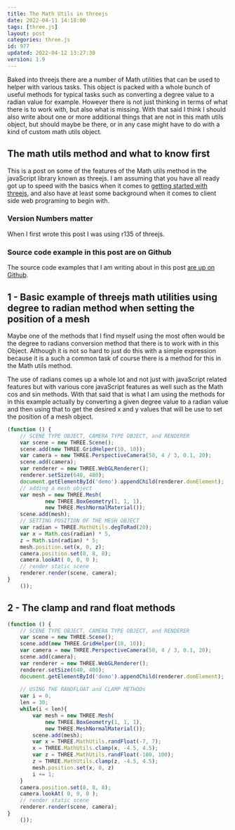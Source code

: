 ```yaml
---
title: The Math Utils in threejs
date: 2022-04-11 14:18:00
tags: [three.js]
layout: post
categories: three.js
id: 977
updated: 2022-04-12 13:27:30
version: 1.9
---
```


Baked into threejs there are a number of Math utilities that can be  used to helper with various tasks. This object is packed with a whole bunch of useful methods for typical tasks such as converting a degree value to a radian value for example. However there is not just thinking in terms of what there is to work with, but also what is missing. With that said I think I should also write about one or more additional things that are not in this math utils object, but should maybe be there, or in any case might have to do with a kind of custom math utils object.

<!-- more -->

## The math utils method and what to know first

This is a post on some of the features of the Math utils method in the javaScript library known as threejs. I am assuming that you have all ready got up to speed with the basics when it comes to [getting started with threejs](/2018/04/04/threejs-getting-started/), and also have at least some background when it comes to client side web programing to begin with.

### Version Numbers matter

When  I first wrote this post I was using r135 of threejs.

### Source code example in this post are on Github

The source code examples that I am writing about in this post [are up on Github](https://github.com/dustinpfister/test_threejs/tree/master/views/forpost/threejs-math-utils).

## 1 - Basic example of threejs math utilities using degree to radian method when setting the position of a mesh

Maybe one of the methods that I find myself using the most often would be the degree to radians conversion method that there is to work with in this Object. Although it is not so hard to just do this with a simple expression because it is a such a common task of course there is a method for this in the Math utils method. 

The use of radians comes up a whole lot and not just with javaScript related features but with various core javaScript features as well such as the Math cos and sin methods. With that said that is what I am using the methods for in this example actually by converting a given degree value to a radian value and then using that to get the desired x and y values that will be use to set the position of a mesh object.

```js
(function () {
    // SCENE TYPE OBJECT, CAMERA TYPE OBJECT, and RENDERER
    var scene = new THREE.Scene();
    scene.add(new THREE.GridHelper(10, 10));
    var camera = new THREE.PerspectiveCamera(50, 4 / 3, 0.1, 20);
    scene.add(camera);
    var renderer = new THREE.WebGLRenderer();
    renderer.setSize(640, 480);
    document.getElementById('demo').appendChild(renderer.domElement);
    // adding a mesh object
    var mesh = new THREE.Mesh(
            new THREE.BoxGeometry(1, 1, 1),
            new THREE.MeshNormalMaterial());
    scene.add(mesh);
    // SETTING POSITION OF THE MESH OBJECT
    var radian = THREE.MathUtils.degToRad(20);
    var x = Math.cos(radian) * 5,
    z = Math.sin(radian) * 5;
    mesh.position.set(x, 0, z);
    camera.position.set(8, 8, 8);
    camera.lookAt( 0, 0, 0 );
    // render static scene
    renderer.render(scene, camera);
}
    ());
```

## 2 - The clamp and rand float methods

```js
(function () {
    // SCENE TYPE OBJECT, CAMERA TYPE OBJECT, and RENDERER
    var scene = new THREE.Scene();
    scene.add(new THREE.GridHelper(10, 10));
    var camera = new THREE.PerspectiveCamera(50, 4 / 3, 0.1, 20);
    scene.add(camera);
    var renderer = new THREE.WebGLRenderer();
    renderer.setSize(640, 480);
    document.getElementById('demo').appendChild(renderer.domElement);
 
    // USING THE RANDFLOAT and CLAMP METHODs
    var i = 0,
    len = 30;
    while(i < len){
        var mesh = new THREE.Mesh(
            new THREE.BoxGeometry(1, 1, 1),
            new THREE.MeshNormalMaterial());
        scene.add(mesh);
        var x = THREE.MathUtils.randFloat(-7, 7);
        x = THREE.MathUtils.clamp(x, -4.5, 4.5);
        var z = THREE.MathUtils.randFloat(-100, 100);
        z = THREE.MathUtils.clamp(z, -4.5, 4.5);
        mesh.position.set(x, 0, z)
        i += 1;
    }
    camera.position.set(8, 8, 8);
    camera.lookAt( 0, 0, 0 );
    // render static scene
    renderer.render(scene, camera);
}
    ());
```